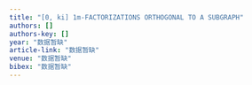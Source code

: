 ```yaml
---
title: "[0, ki] 1m-FACTORIZATIONS ORTHOGONAL TO A SUBGRAPH"
authors: []
authors-key: []
year: "数据暂缺"
article-link: "数据暂缺"
venue: "数据暂缺"
bibex: "数据暂缺"
---
```

